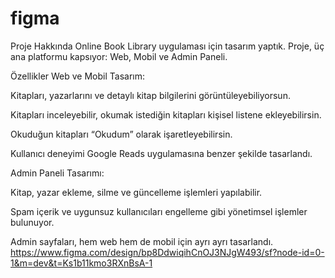 # figma 
Proje Hakkında
Online Book Library uygulaması için tasarım yaptık. Proje, üç ana platformu kapsıyor: Web, Mobil ve Admin Paneli.

Özellikler
Web ve Mobil Tasarım:

Kitapları, yazarlarını ve detaylı kitap bilgilerini görüntüleyebiliyorsun.

Kitapları inceleyebilir, okumak istediğin kitapları kişisel listene ekleyebilirsin.

Okuduğun kitapları “Okudum” olarak işaretleyebilirsin.

Kullanıcı deneyimi Google Reads uygulamasına benzer şekilde tasarlandı.

Admin Paneli Tasarımı:

Kitap, yazar ekleme, silme ve güncelleme işlemleri yapılabilir.

Spam içerik ve uygunsuz kullanıcıları engelleme gibi yönetimsel işlemler bulunuyor.

Admin sayfaları, hem web hem de mobil için ayrı ayrı tasarlandı.
https://www.figma.com/design/bp8DdwiqihCnOJ3NJgW493/sf?node-id=0-1&m=dev&t=Ks1b11kmo3RXnBsA-1
